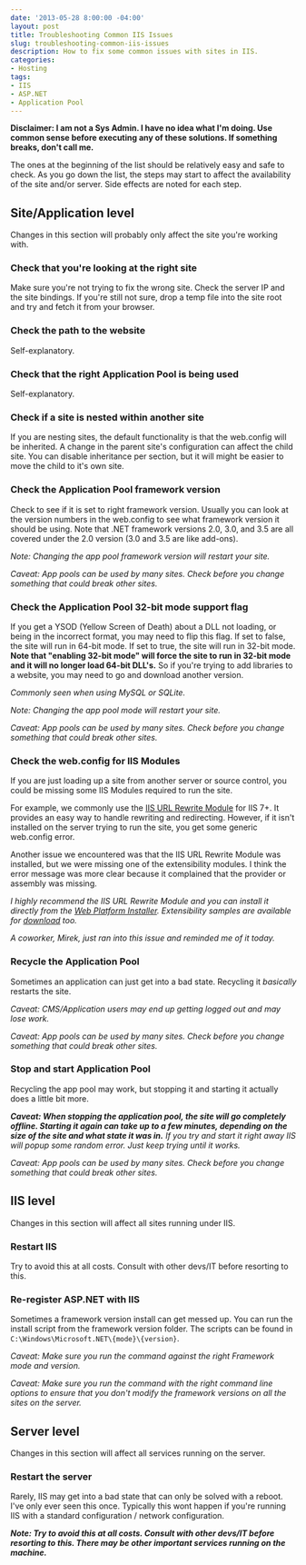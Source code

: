 ```yaml
---
date: '2013-05-28 8:00:00 -04:00'
layout: post
title: Troubleshooting Common IIS Issues
slug: troubleshooting-common-iis-issues
description: How to fix some common issues with sites in IIS.
categories:
- Hosting
tags:
- IIS
- ASP.NET
- Application Pool
---
```



**Disclaimer: I am not a Sys Admin.  I have no idea what I'm doing.  Use common sense before executing any of these solutions. If something breaks, don't call me.**

The ones at the beginning of the list should be relatively easy and safe to check.  As you go down the list, the steps may start to affect the availability of the site and/or server.  Side effects are noted for each step.


## Site/Application level

Changes in this section will probably only affect the site you're working with.


### Check that you're looking at the right site

Make sure you're not trying to fix the wrong site.  Check the server IP and the site bindings.  If you're still not sure, drop a temp file into the site root and try and fetch it from your browser.


### Check the path to the website

Self-explanatory.


### Check that the right Application Pool is being used

Self-explanatory.


### Check if a site is nested within another site

If you are nesting sites, the default functionality is that the web.config will be inherited.  A change in the parent site's configuration can affect the child site.  You can disable inheritance per section, but it will might be easier to move the child to it's own site.


### Check the Application Pool framework version

Check to see if it is set to right framework version. Usually you can look at the version numbers in the web.config to see what framework version it should be using.  Note that .NET framework versions 2.0, 3.0, and 3.5 are all covered under the 2.0 version (3.0 and 3.5 are like add-ons).

*Note: Changing the app pool framework version will restart your site.*

*Caveat: App pools can be used by many sites.  Check before you change something that could break other sites.*


### Check the Application Pool 32-bit mode support flag

If you get a YSOD (Yellow Screen of Death) about a DLL not loading, or being in the incorrect format, you may need to flip this flag.  If set to false, the site will run in 64-bit mode.  If set to true, the site will run in 32-bit mode.  **Note that "enabling 32-bit mode" will force the site to run in 32-bit mode and it will no longer load 64-bit DLL's.**  So if you're trying to add libraries to a website, you may need to go and download another version.

*Commonly seen when using MySQL or SQLite.*

*Note: Changing the app pool mode will restart your site.*

*Caveat: App pools can be used by many sites.  Check before you change something that could break other sites.*


### Check the web.config for IIS Modules

If you are just loading up a site from another server or source control, you could be missing some IIS Modules required to run the site.

For example, we commonly use the [IIS URL Rewrite Module](http://www.iis.net/downloads/microsoft/url-rewrite "IIS URL Rewrite 2.0") for IIS 7+.  It provides an easy way to handle rewriting and redirecting.  However, if it isn't installed on the server trying to run the site, you get some generic web.config error.  

Another issue we encountered was that the IIS URL Rewrite Module was installed, but we were missing one of the extensibility modules.  I think the error message was more clear because it complained that the provider or assembly was missing.

*I highly recommend the IIS URL Rewrite Module and you can install it directly from the [Web Platform Installer](http://go.microsoft.com/?linkid=9722531zsadasdas "Install the IIS URL Rewrite Module from WebPI").  Extensibility samples are available for [download](http://code.msdn.microsoft.com/Project/Download/FileDownload.aspx?ProjectName=rewriteextensibility&DownloadId=9257 "Download the IIS URL Rewrite Module extensibility samples") too.*

*A coworker, Mirek, just ran into this issue and reminded me of it today.*


### Recycle the Application Pool

Sometimes an application can just get into a bad state.  Recycling it *basically* restarts the site.

*Caveat: CMS/Application users may end up getting logged out and may lose work.*

*Caveat: App pools can be used by many sites.  Check before you change something that could break other sites.*


### Stop and start Application Pool

Recycling the app pool may work, but stopping it and starting it actually does a little bit more.

***Caveat: When stopping the application pool, the site will go completely offline.  Starting it again can take up to a few minutes, depending on the size of the site and what state it was in.**  If you try and start it right away IIS will popup some random error.  Just keep trying until it works.*

*Caveat: App pools can be used by many sites.  Check before you change something that could break other sites.*


## IIS level

Changes in this section will affect all sites running under IIS.


### Restart IIS

Try to avoid this at all costs. Consult with other devs/IT before resorting to this.


### Re-register ASP.NET with IIS

Sometimes a framework version install can get messed up.  You can run the install script from the framework version folder. The scripts can be found in `C:\Windows\Microsoft.NET\{mode}\{version}`.

*Caveat: Make sure you run the command against the right Framework mode and version.*

*Caveat: Make sure you run the command with the right command line options to ensure that you don't modify the framework versions on all the sites on the server.*


## Server level

Changes in this section will affect all services running on the server.


### Restart the server

Rarely, IIS may get into a bad state that can only be solved with a reboot.  I've only ever seen this once.  Typically this wont happen if you're running IIS with a standard configuration / network configuration.

***Note: Try to avoid this at all costs. Consult with other devs/IT before resorting to this.  There may be other important services running on the machine.***
